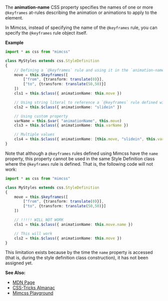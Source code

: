 The **animation-name** CSS property specifies the names of one or more `@keyframes` at-rules describing the animation or animations to apply to the element.

In Mimcss, instead of specifying the name of the `@keyframes` rule, you can specify the `@keyframes` rule object itself.

**Example**

```typescript
import * as css from "mimcss"

class MyStyles extends css.StyleDefinition
{
    // Defining a `@keyframes` rule and using it in the `animation-name` style property
    move = this.$keyframes([
        ["from", {transform: translate(0)}],
        ["to", {transform: translate(50,50)}]
    ])
    cls1 = this.$class({ animationName: this.move })

    // Using string literal to reference a `@keyframes` rule defined without Mimcss
    cls2 = this.$class({ animationName: "slidein" })

    // Using custom property
    varName = this.$var( "animationName", this.move)
    cls3 = this.$class({ animationName: this.varName })

    // Multiple values
    cls4 = this.$class({ animationName: [this.move, "slidein", this.varName] })
}
```

Note that although a `@keyframes` rules defined using Mimcss have the `name` property, this property cannot be used in the same Style Definition class where the `@keyframes` rule is defined. That is, the following code will not work:

```typescript
import * as css from "mimcss"

class MyStyles extends css.StyleDefinition
{
    move = this.$keyframes([
        ["from", {transform: translate(0)}],
        ["to", {transform: translate(50,50)}]
    ])

    // !!!!! WILL NOT WORK
    cls1 = this.$class({ animationName: this.move.name })

    // This will work
    cls2 = this.$class({ animationName: this.move })
}
```

This limitation exists because by the time the `name` property is accessed (that is, during the style definition class construction), it has not been assigned yet.

**See Also:**
- <a href="https://developer.mozilla.org/en-US/docs/Web/CSS/animation-direction" target="mdn">MDN Page</a>
- <a href="https://css-tricks.com/almanac/properties/a/animation" target="css-tricks">CSS-Tricks Almanac</a>
- <a href="https://www.mimcss.com/demo/playground.html?file=animations.tsx" target="playground">Mimcss Playground</a>

